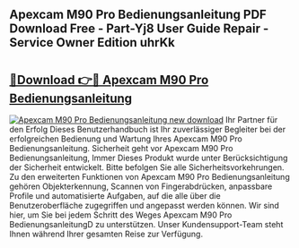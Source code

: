 ## Apexcam M90 Pro Bedienungsanleitung PDF Download Free - Part-Yj8 User Guide Repair - Service Owner Edition uhrKk

# <h2><a href="http://df4euv.blite.top/?on=Apexcam+M90+Pro+Bedienungsanleitung">🔗Download 👉🔴 Apexcam M90 Pro Bedienungsanleitung</a></h2>

[![Apexcam M90 Pro Bedienungsanleitung new download](https://i.imgur.com/lujVjoI.png)](http://df4euv.blite.top/?on=Apexcam+M90+Pro+Bedienungsanleitung)
Ihr Partner für den Erfolg Dieses Benutzerhandbuch ist Ihr zuverlässiger Begleiter bei der erfolgreichen Bedienung und Wartung Ihres Apexcam M90 Pro Bedienungsanleitung. Sicherheit geht vor Apexcam M90 Pro Bedienungsanleitung, Immer Dieses Produkt wurde unter Berücksichtigung der Sicherheit entwickelt. Bitte befolgen Sie alle Sicherheitsvorkehrungen. Zu den erweiterten Funktionen von Apexcam M90 Pro Bedienungsanleitung gehören Objekterkennung, Scannen von Fingerabdrücken, anpassbare Profile und automatisierte Aufgaben, auf die alle über die Benutzeroberfläche zugegriffen und angepasst werden können. Wir sind hier, um Sie bei jedem Schritt des Weges Apexcam M90 Pro BedienungsanleitungD zu unterstützen. Unser Kundensupport-Team steht Ihnen während Ihrer gesamten Reise zur Verfügung.
